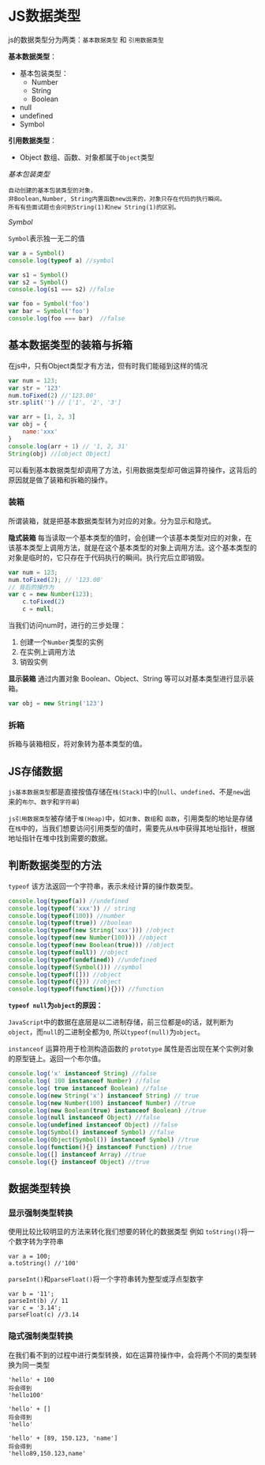 # JS数据类型
js的数据类型分为两类：`基本数据类型` 和 `引用数据类型`

**基本数据类型**：
- 基本包装类型：
  - Number
  - String
  - Boolean
- null
- undefined
- Symbol

**引用数据类型**：
- Object
  数组、函数、对象都属于`Object`类型

*基本包装类型*

    自动创建的基本包装类型的对象，
    非Boolean,Number, String内置函数new出来的，对象只存在代码的执行瞬间。
    所有有些面试题也会问到String(1)和new String(1)的区别。

*Symbol*

`Symbol`表示独一无二的值
```js
var a = Symbol()
console.log(typeof a) //symbol

var s1 = Symbol()
var s2 = Symbol()
console.log(s1 === s2) //false

var foo = Symbol('foo')
var bar = Symbol('foo')
console.log(foo === bar)  //false   
```

## 基本数据类型的装箱与拆箱
在js中，只有Object类型才有方法，但有时我们能碰到这样的情况

```js
var num = 123;
var str = '123'
num.toFixed(2) //'123.00'
str.split('') // ['1', '2', '3']
```
```js
var arr = [1, 2, 3]
var obj = {
    name:'xxx'
}
console.log(arr + 1) // '1, 2, 31'
String(obj) //[object Object]
```
可以看到基本数据类型却调用了方法，引用数据类型却可做运算符操作，这背后的原因就是做了装箱和拆箱的操作。

### 装箱
所谓装箱，就是把基本数据类型转为对应的对象。分为显示和隐式。

**隐式装箱**
每当读取一个基本类型的值时，会创建一个该基本类型对应的对象，在该基本类型上调用方法，就是在这个基本类型的对象上调用方法。这个基本类型的对象是临时的，它只存在于代码执行的瞬间。执行完后立即销毁。
```js
var num = 123;
num.toFixed(2); // '123.00'
// 背后的操作为
var c = new Number(123);
    c.toFixed(2)
    c = null;
```
当我们访问num时，进行的三步处理：
1. 创建一个`Number`类型的实例
2. 在实例上调用方法
3. 销毁实例
   
**显示装箱**
通过内置对象 Boolean、Object、String 等可以对基本类型进行显示装箱。
```js
var obj = new String('123')
```

### 拆箱
拆箱与装箱相反，将对象转为基本类型的值。



## JS存储数据
`js基本数据类型`都是直接按值存储在`栈(Stack)`中的(`null`、`undefined`、不是`new`出来的`布尔`、`数字`和`字符串`)

`js引用数据类型`被存储于`堆(Heap)`中，如`对象`、`数组`和 `函数`，引用类型的地址是存储在`栈`中的，当我们想要访问引用类型的值时，需要先从`栈`中获得其地址指针，根据地址指针在堆中找到需要的数据。 
  
## 判断数据类型的方法
`typeof` 该方法返回一个字符串，表示未经计算的操作数类型。

```js
console.log(typeof(a)) //undefined
console.log(typeof('xxx')) // string
console.log(typeof(100)) //number
console.log(typeof(true)) //boolean
console.log(typeof(new String('xxx'))) //object
console.log(typeof(new Number(100))) //object
console.log(typeof(new Boolean(true))) //object
console.log(typeof(null)) //object
console.log(typeof(undefined)) //undefined
console.log(typeof(Symbol())) //symbol
console.log(typeof([])) //object
console.log(typeof({})) //object
console.log(typeof(function(){})) //function
```
**`typeof null`为`object`的原因：**

`JavaScript`中的数据在底层是以二进制存储，前三位都是`0`的话，就判断为`object`，而`null`的二进制全都为`0`, 所以`typeof(null)`为`object`。

`instanceof` 运算符用于检测构造函数的 `prototype` 属性是否出现在某个实例对象的原型链上。返回一个布尔值。

```js
console.log('x' instanceof String) //false
console.log( 100 instanceof Number) //false
console.log( true instanceof Boolean) //false
console.log(new String('x') instanceof String) // true
console.log(new Number(100) instanceof Number) //true
console.log(new Boolean(true) instanceof Boolean) //true
console.log(null instanceof Object) //false
console.log(undefined instanceof Object) //false
console.log(Symbol() instanceof Symbol) //false
console.log(Object(Symbol()) instanceof Symbol) //true
console.log(function(){} instanceof Function) //true
console.log([] instanceof Array) //true
console.log({} instanceof Object) //true
```

## 数据类型转换
### 显示强制类型转换
使用比较比较明显的方法来转化我们想要的转化的数据类型
例如
`toString()`将一个数字转为字符串

    var a = 100;
    a.toString() //'100'
`parseInt()`和`parseFloat()`将一个字符串转为整型或浮点型数字

    var b = '11';
    parseInt(b) // 11
    var c = '3.14';
    parseFloat(c) //3.14
### 隐式强制类型转换
在我们看不到的过程中进行类型转换，如在运算符操作中，会将两个不同的类型转换为同一类型

    'hello' + 100
    将会得到
    'hello100'

    'hello' + []
    将会得到
    'hello'

    'hello' + [89, 150.123, 'name']
    将会得到
    'hello89,150.123,name'